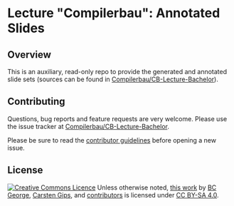# Lecture "Compilerbau": Annotated Slides

## Overview

This is an auxiliary, read-only repo to provide the generated and annotated slide sets (sources
can be found in [Compilerbau/CB-Lecture-Bachelor](https://github.com/Compilerbau/CB-Lecture-Bachelor)).


## Contributing

Questions, bug reports and feature requests are very welcome. Please use the issue tracker at
[Compilerbau/CB-Lecture-Bachelor](https://github.com/Compilerbau/CB-Lecture-Bachelor/issues/new).

Please be sure to read the [contributor guidelines](https://github.com/Compilerbau/CB-Lecture-Bachelor/blob/master/CONTRIBUTING.md)
before opening a new issue.


## License

<!-- https://creativecommons.org/choose/ -->
<a rel="license" href="http://creativecommons.org/licenses/by-sa/4.0/"><img alt="Creative Commons Licence" style="border-width:0;margin:0;display:inline;" src="https://i.creativecommons.org/l/by-sa/4.0/80x15.png" /></a>
Unless otherwise noted, <a href="https://github.com/Compilerbau/AnnotatedSlides">this work</a> by <a xmlns:cc="http://creativecommons.org/ns#" href="https://github.com/bcg7" property="cc:attributionName" rel="cc:attributionURL">BC George</a>, <a xmlns:cc="http://creativecommons.org/ns#" href="https://github.com/cagix" property="cc:attributionName" rel="cc:attributionURL">Carsten Gips</a>, and <a href="https://github.com/Compilerbau/AnnotatedSlides/graphs/contributors">contributors</a> is licensed under <a rel="license" href="http://creativecommons.org/licenses/by-sa/4.0/">CC BY-SA 4.0</a>.
